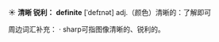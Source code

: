 ☀ <span class="category">**清晰 锐利：**</span>
<span class="vocabulary">**definite**</span> [ˈdefɪnət]
<span class="definition">adj.（颜色）清晰的：</span>了解即可

周边词汇补充：
· sharp可指图像清晰的、锐利的。

